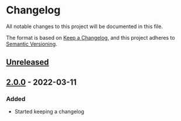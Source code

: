# Changelog

All notable changes to this project will be documented in this file.

The format is based on [Keep a Changelog](https://keepachangelog.com/en/1.0.0/),
and this project adheres to [Semantic Versioning](https://semver.org/spec/v2.0.0.html).

## [Unreleased]

## [2.0.0] - 2022-03-11

### Added

- Started keeping a changelog

[Unreleased]: https://github.com/novuso/common-adapter/compare/master...develop
[2.0.0]: https://github.com/novuso/common-adapter/compare/57cae396972fa0f29d76f877bc0391e427d52546...2.0.0
